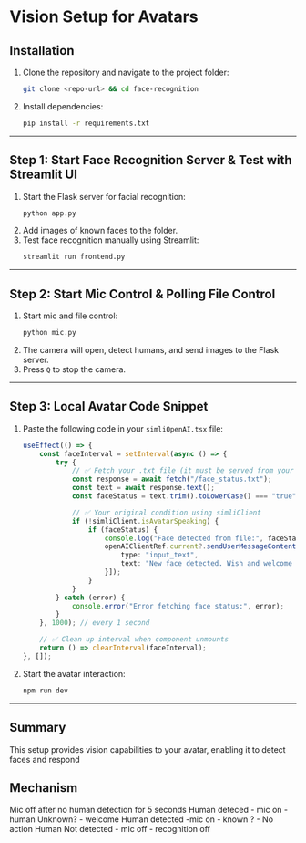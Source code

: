 # Vision Setup for Avatars

## Installation

1. Clone the repository and navigate to the project folder:
    ```sh
    git clone <repo-url> && cd face-recognition
    ```
2. Install dependencies:
    ```sh
    pip install -r requirements.txt
    ```

---

## Step 1: Start Face Recognition Server & Test with Streamlit UI

1. Start the Flask server for facial recognition:
    ```sh
    python app.py
    ```
2. Add images of known faces to the folder.
3. Test face recognition manually using Streamlit:
    ```sh
    streamlit run frontend.py
    ```

---

## Step 2: Start Mic Control & Polling File Control

1. Start mic and file control:
    ```sh
    python mic.py
    ```
2. The camera will open, detect humans, and send images to the Flask server.
3. Press `Q` to stop the camera.

---

## Step 3: Local Avatar Code Snippet

1. Paste the following code in your `simliOpenAI.tsx` file:

    ````typescript
    useEffect(() => {
        const faceInterval = setInterval(async () => {
            try {
                // ✅ Fetch your .txt file (it must be served from your public folder or a URL)
                const response = await fetch("/face_status.txt");
                const text = await response.text();
                const faceStatus = text.trim().toLowerCase() === "true";

                // ✅ Your original condition using simliClient
                if (!simliClient.isAvatarSpeaking) {
                    if (faceStatus) {
                        console.log("Face detected from file:", faceStatus);
                        openAIClientRef.current?.sendUserMessageContent([{
                            type: "input_text",
                            text: "New face detected. Wish and welcome the new user."
                        }]);
                    }
                }
            } catch (error) {
                console.error("Error fetching face status:", error);
            }
        }, 1000); // every 1 second

        // ✅ Clean up interval when component unmounts
        return () => clearInterval(faceInterval);
    }, []);
    ````

2. Start the avatar interaction:
    ```sh
    npm run dev
    ```

---

## Summary

This setup provides vision capabilities to your avatar, enabling it to detect faces and respond

## Mechanism
Mic off after no human detection for 5 seconds
Human deteced - mic on - human Unknown? - welcome 
Human detected -mic on - known ? - No action
Human Not detected - mic off - recognition off
